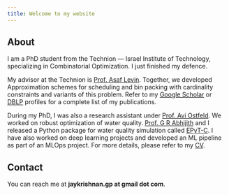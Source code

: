 ```yaml
---
title: Welcome to my website
---
```

## About

I am a PhD student from the Technion — Israel Institute of Technology, specializing in Combinatorial Optimization. I just finished my defence. 

My advisor at the Technion is [Prof. Asaf Levin](https://dds.technion.ac.il/academicstaff/asaf-levin/). Together, we developed Approximation schemes for scheduling and bin packing with cardinality constraints and variants of this problem. Refer to my [Google Scholar](https://scholar.google.com/citations?user=wVidwjEAAAAJ&hl=en) or [DBLP](https://dblp.org/pid/299/1660) profiles for a complete list of my publications.

During my PhD, I was also a research assistant under [Prof. Avi Ostfeld](https://ostfeld.net.technion.ac.il/). We worked on robust optimization of water quality. [Prof. G R Abhijith](https://www.iitk.ac.in/new/abhijith-g-r) and I released a Python package for water quality simulation called [EPyT-C](https://pypi.org/project/epytc/). I have also worked on deep learning projects and developed an ML pipeline as part of an MLOps project. For more details, please refer to my [CV](./resume.pdf).
## Contact

You can reach me at **jaykrishnan.gp at gmail dot com**.


